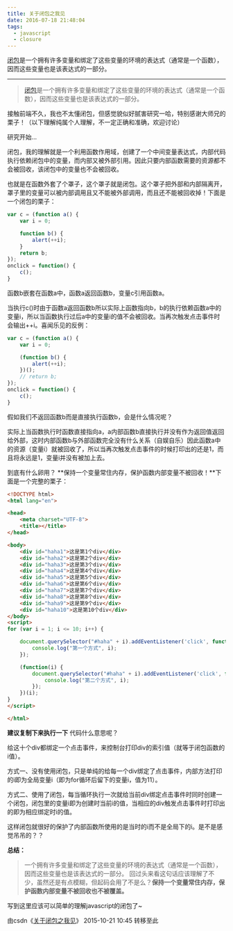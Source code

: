 ```yaml
---
title: 关于闭包之我见
date: 2016-07-18 21:48:04
tags: 
  - javascript
  - closure
---
```


[闭包](http://baike.baidu.com/view/648413.htm#4)是一个拥有许多变量和绑定了这些变量的环境的表达式（通常是一个函数），因而这些变量也是该表达式的一部分。

---

> [闭包](http://baike.baidu.com/view/648413.htm#4)是一个拥有许多变量和绑定了这些变量的环境的表达式（通常是一个函数），因而这些变量也是该表达式的一部分。

接触前端不久，我也不太懂闭包，但感觉貌似好腻害研究一哈，特别感谢大师兄的栗子！（以下理解纯属个人理解，不一定正确和准确，欢迎讨论）

研究开始...


闭包，我的理解就是一个利用函数作用域，创建了一个中间变量表达式，内部代码执行依赖闭包中的变量，而内部又被外部引用。因此只要内部函数需要的资源都不会被回收，该闭包中的变量也不会被回收。

也就是在函数外套了个罩子，这个罩子就是闭包。这个罩子把外部和内部隔离开，罩子里的变量可以被内部调用且又不能被外部调用，而且还不能被回收掉！下面是一个闭包的栗子：

```js
var c = (function a() {
    var i = 0;

    function b() {
        alert(++i);
    }
    return b;
});
onclick = function() {
    c();
}
```


函数b嵌套在函数a中，函数a返回函数b，变量c引用函数a。

当执行c()时由于函数a返回函数b所以实际上函数指向b，b的执行依赖函数a中的变量i，所以当函数执行过后a中的变量i的值不会被回收。当再次触发点击事件时会输出++i。喜闻乐见的反例：

```js
var c = (function a() {
    var i = 0;

    (function b() {
        alert(++i);
    })();
    // return b;
});
onclick = function() {
    c();
}
```


假如我们不返回函数b而是直接执行函数b，会是什么情况呢？

实际上当函数执行时函数直接指向a，a内部函数b直接执行并没有作为返回值返回给外部，这时内部函数b与外部函数完全没有什么关系（自娱自乐）因此函数a中的资源（变量i）就被回收了，所以当再次触发点击事件的时候打印出的还是1，而且将永远是1，变量i并没有被加上去。

到底有什么卵用？
**保持一个变量常住内存，保护函数内部变量不被回收！**下面是一个完整的栗子：

```html
<!DOCTYPE html>
<html lang="en">

<head>
    <meta charset="UTF-8">
    <title></title>
</head>

<body>
    <div id="haha1">这是第1个div</div>
    <div id="haha2">这是第2个div</div>
    <div id="haha3">这是第3个div</div>
    <div id="haha4">这是第4个div</div>
    <div id="haha5">这是第5个div</div>
    <div id="haha6">这是第6个div</div>
    <div id="haha7">这是第7个div</div>
    <div id="haha8">这是第8个div</div>
    <div id="haha9">这是第9个div</div>
    <div id="haha10">这是第10个div</div>
</body>
<script>
for (var i = 1; i <= 10; i++) {

    document.querySelector("#haha" + i).addEventListener('click', function() {
        console.log("第一个方式", i);
    });

    (function(i) {
        document.querySelector("#haha" + i).addEventListener('click', function() {
            console.log("第二个方式", i);
        });
    })(i);
}
</script>

</html>
```

**建议复制下来执行一下**
代码什么意思呢？

给这十个div都绑定一个点击事件，来控制台打印div的索引值（就等于闭包函数的i值）。

方式一、没有使用闭包，只是单纯的给每一个div绑定了点击事件，内部方法打印的i即为全局变量i（即为for循环后留下的变量i，值为11）。

方式二、使用了闭包，每当循环执行一次就给当前div绑定点击事件时同时创建一个闭包，闭包里的变量i即为创建时当前i的值，当相应的div触发点击事件时打印出的即为相应绑定时i的值。

这样闭包就很好的保护了内部函数所使用的是当时的i而不是全局下的i。是不是感觉吊吊的？？

**总结：**
> 一个拥有许多变量和绑定了这些变量的环境的表达式（通常是一个函数），因而这些变量也是该表达式的一部分。
回过头来看这句话应该理解了不少，虽然还是有点模糊，但起码会用了不是么？**保持一个变量常住内存，保护函数内部变量不被回收也不被覆盖。**

写到这里应该可以简单的理解javascript的闭包了~

由csdn《[关于闭包之我见](http://blog.csdn.net/jazzysnail/article/details/49301283)》 2015-10-21 10:45 转移至此
